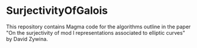 # SurjectivityOfGalois

This repository contains Magma code for the algorithms outline in the paper "On the surjectivity of mod l representations associated to elliptic curves" by David Zywina.

